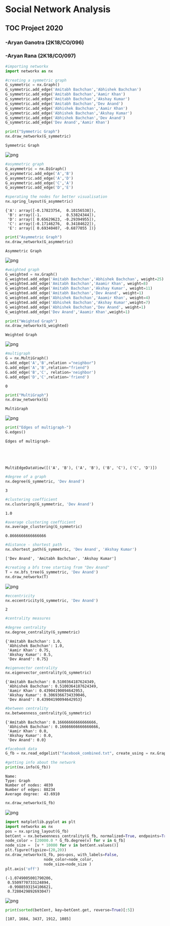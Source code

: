 # Social Network Analysis

## TOC Project 2020

### -Aryan Ganotra (2K18/CO/096)
### -Aryan Rana (2K18/CO/097)

```python
#importing networkx
import networkx as nx
```


```python
#creating a symmetric graph
G_symmetric = nx.Graph()
G_symmetric.add_edge('Amitabh Bachchan','Abhishek Bachchan')
G_symmetric.add_edge('Amitabh Bachchan','Aamir Khan')
G_symmetric.add_edge('Amitabh Bachchan','Akshay Kumar')
G_symmetric.add_edge('Amitabh Bachchan','Dev Anand')
G_symmetric.add_edge('Abhishek Bachchan','Aamir Khan')
G_symmetric.add_edge('Abhishek Bachchan','Akshay Kumar')
G_symmetric.add_edge('Abhishek Bachchan','Dev Anand')
G_symmetric.add_edge('Dev Anand','Aamir Khan')
```


```python
print("Symmetric Graph")
nx.draw_networkx(G_symmetric)
```

    Symmetric Graph



    
![png](output_2_1.png)
    



```python
#asymmetric graph
G_asymmetric = nx.DiGraph()
G_asymmetric.add_edge('A','B')
G_asymmetric.add_edge('A','D')
G_asymmetric.add_edge('C','A')
G_asymmetric.add_edge('D','E')
```


```python
#sperating the nodes for better visualisation
nx.spring_layout(G_asymmetric)
```




    {'A': array([-0.17823754,  0.10156538]),
     'B': array([-1.        ,  0.53824344]),
     'D': array([ 0.65629623, -0.29394955]),
     'C': array([-0.17146276,  0.34184622]),
     'E': array([ 0.69340407, -0.6877055 ])}




```python
print("Asymmetric Graph")
nx.draw_networkx(G_asymmetric)
```

    Asymmetric Graph



    
![png](output_5_1.png)
    



```python
#weighted graph
G_weighted = nx.Graph()
G_weighted.add_edge('Amitabh Bachchan','Abhishek Bachchan', weight=25)
G_weighted.add_edge('Amitabh Bachchan','Aaamir Khan', weight=8)
G_weighted.add_edge('Amitabh Bachchan','Akshay Kumar', weight=11)
G_weighted.add_edge('Amitabh Bachchan','Dev Anand', weight=1)
G_weighted.add_edge('Abhishek Bachchan','Aaamir Khan', weight=4)
G_weighted.add_edge('Abhishek Bachchan','Akshay Kumar',weight=7)
G_weighted.add_edge('Abhishek Bachchan','Dev Anand', weight=1)
G_weighted.add_edge('Dev Anand','Aaamir Khan',weight=1)
```


```python
print("Weighted Graph")
nx.draw_networkx(G_weighted)
```

    Weighted Graph



    
![png](output_7_1.png)
    



```python
#multigraph
G = nx.MultiGraph()
G.add_edge('A','B',relation ="neighbor")
G.add_edge('A','B',relation="friend")
G.add_edge('B','C', relation='neighbor')
G.add_edge('D','C',relation='friend')
```




    0




```python
print("MultiGraph")
nx.draw_networkx(G)
```

    MultiGraph



    
![png](output_9_1.png)
    



```python
print("Edges of multigraph-")
G.edges()
```

    Edges of multigraph-





    MultiEdgeDataView([('A', 'B'), ('A', 'B'), ('B', 'C'), ('C', 'D')])




```python
#degree of a graph
nx.degree(G_symmetric, 'Dev Anand')
```




    3




```python
#clustering coefficient
nx.clustering(G_symmetric, 'Dev Anand')
```




    1.0




```python
#average clustering coefficient
nx.average_clustering(G_symmetric)
```




    0.8666666666666666




```python
#distance - shortest path
nx.shortest_path(G_symmetric, 'Dev Anand', 'Akshay Kumar')
```




    ['Dev Anand', 'Amitabh Bachchan', 'Akshay Kumar']




```python
#creating a bfs tree starting from "Dev Anand"
T = nx.bfs_tree(G_symmetric, 'Dev Anand')
nx.draw_networkx(T)
```


    
![png](output_15_0.png)
    



```python
#eccentricity
nx.eccentricity(G_symmetric, 'Dev Anand')
```




    2




```python
#centrality measures
```


```python
#degree centrality
nx.degree_centrality(G_symmetric)
```




    {'Amitabh Bachchan': 1.0,
     'Abhishek Bachchan': 1.0,
     'Aamir Khan': 0.75,
     'Akshay Kumar': 0.5,
     'Dev Anand': 0.75}




```python
#eigenvector centrality
nx.eigenvector_centrality(G_symmetric)
```




    {'Amitabh Bachchan': 0.5100364187624349,
     'Abhishek Bachchan': 0.5100364187624349,
     'Aamir Khan': 0.43904190094642953,
     'Akshay Kumar': 0.3069366734339046,
     'Dev Anand': 0.43904190094642953}




```python
#between centrality
nx.betweenness_centrality(G_symmetric)
```




    {'Amitabh Bachchan': 0.16666666666666666,
     'Abhishek Bachchan': 0.16666666666666666,
     'Aamir Khan': 0.0,
     'Akshay Kumar': 0.0,
     'Dev Anand': 0.0}




```python
#facebook data
G_fb = nx.read_edgelist("facebook_combined.txt", create_using = nx.Graph(), nodetype=int)
```


```python
#getting info about the network
print(nx.info(G_fb))
```

    Name: 
    Type: Graph
    Number of nodes: 4039
    Number of edges: 88234
    Average degree:  43.6910



```python
nx.draw_networkx(G_fb)
```


    
![png](output_23_0.png)
    



```python
import matplotlib.pyplot as plt
import networkx as nx
pos = nx.spring_layout(G_fb)
betCent = nx.betweenness_centrality(G_fb, normalized=True, endpoints=True)
node_color = [20000.0 * G_fb.degree(v) for v in G_fb]
node_size =  [v * 10000 for v in betCent.values()]
plt.figure(figsize=(20,20))
nx.draw_networkx(G_fb, pos=pos, with_labels=False,
                 node_color=node_color,
                 node_size=node_size )
plt.axis('off')
```




    (-1.0749005001790206,
     0.5509770733124894,
     -0.9988593154106621,
     0.7280429892693047)




    
![png](output_24_1.png)
    



```python
print(sorted(betCent, key=betCent.get, reverse=True)[:5])
```

    [107, 1684, 3437, 1912, 1085]



```python

```
